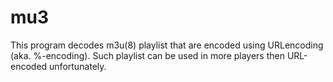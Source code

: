 # mu3

This program decodes m3u(8) playlist that are encoded using URLencoding (aka. %-encoding). Such playlist can be used in more players then URL-encoded unfortunately.
